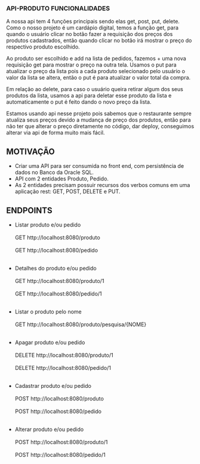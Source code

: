 ### API-PRODUTO FUNCIONALIDADES
A nossa api tem 4 funções principais sendo elas get, post, put, delete. Como o nosso projeto é um cardápio digital, temos a função get, para quando o usuário clicar 
no botão fazer a requisição dos preços dos produtos cadastrados, então quando clicar no botão irá mostrar o preço do respectivo produto escolhido.

Ao produto ser escolhido e add na lista de pedidos, fazemos + uma nova requisição get para mostrar o preço na outra tela. Usamos o put para atualizar o preço da lista 
pois a cada produto selecionado pelo usuário o valor da lista se altera, então o put é para atualizar o valor total da compra.

Em relação ao delete, para caso o usuário queira retirar algum dos seus produtos da lista, usamos a api para deletar esse produto da lista e automaticamente o put é 
feito dando o novo preço da lista.

Estamos usando api nesse projeto pois sabemos que o restaurante sempre atualiza seus preços devido a mudança de preço dos produtos, então para não ter que alterar o 
preço diretamente no código, dar deploy, conseguimos alterar via api de forma muito mais fácil.


## MOTIVAÇÃO
- Criar uma API para ser consumida no front end, com persistência de dados no Banco da Oracle SQL.
- API com 2 entidades Produto, Pedido.
- As 2 entidades precisam possuir recursos dos verbos comuns em uma aplicação rest: GET, POST, DELETE e PUT.


## ENDPOINTS

* Listar produto e/ou pedido<br></br>
GET http://localhost:8080/produto<br></br>
GET http://localhost:8080/pedido<br></br>


* Detalhes do produto e/ou pedido<br></br>
GET http://localhost:8080/produto/1<br></br>
GET http://localhost:8080/pedido/1<br></br>


* Listar o produto pelo nome<br></br>
GET http://localhost:8080/produto/pesquisa/{NOME}<br></br>


* Apagar produto e/ou pedido<br></br>
DELETE http://localhost:8080/produto/1<br></br>
DELETE http://localhost:8080/pedido/1<br></br>


* Cadastrar produto e/ou pedido<br></br>
POST http://localhost:8080/produto<br></br>
POST http://localhost:8080/pedido<br></br>


* Alterar produto e/ou pedido<br></br>
POST http://localhost:8080/produto/1<br></br>
POST http://localhost:8080/pedido/1<br></br>

